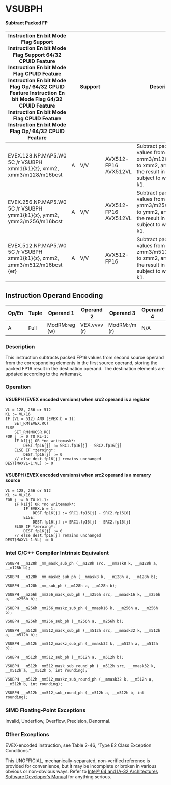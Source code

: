 # VSUBPH

**Subtract Packed FP**

| Instruction En bit Mode Flag Support Instruction En bit Mode Flag Support 64/32 CPUID Feature Instruction En bit Mode Flag CPUID Feature Instruction En bit Mode Flag Op/ 64/32 CPUID Feature Instruction En bit Mode Flag 64/32 CPUID Feature Instruction En bit Mode Flag CPUID Feature Instruction En bit Mode Flag Op/ 64/32 CPUID Feature |     | Support |                      | Description                                                                                                       |
| ---------------------------------------------------------------------------------------------------------------------------------------------------------------------------------------------------------------------------------------------------------------------------------------------------------------------------------------------- | --- | ------- | -------------------- | ----------------------------------------------------------------------------------------------------------------- |
| EVEX.128.NP.MAP5.W0 5C /r VSUBPH xmm1{k1}{z}, xmm2, xmm3/m128/m16bcst                                                                                                                                                                                                                                                                          | A   | V/V     | AVX512-FP16 AVX512VL | Subtract packed FP16 values from xmm3/m128/m16bcst to xmm2, and store the result in xmm1 subject to writemask k1. |
| EVEX.256.NP.MAP5.W0 5C /r VSUBPH ymm1{k1}{z}, ymm2, ymm3/m256/m16bcst                                                                                                                                                                                                                                                                          | A   | V/V     | AVX512-FP16 AVX512VL | Subtract packed FP16 values from ymm3/m256/m16bcst to ymm2, and store the result in ymm1 subject to writemask k1. |
| EVEX.512.NP.MAP5.W0 5C /r VSUBPH zmm1{k1}{z}, zmm2, zmm3/m512/m16bcst {er}                                                                                                                                                                                                                                                                     | A   | V/V     | AVX512-FP16          | Subtract packed FP16 values from zmm3/m512/m16bcst to zmm2, and store the result in zmm1 subject to writemask k1. |

## Instruction Operand Encoding

| Op/En | Tuple | Operand 1     | Operand 2    | Operand 3     | Operand 4 |
| ----- | ----- | ------------- | ------------ | ------------- | --------- |
| A     | Full  | ModRM:reg (w) | VEX.vvvv (r) | ModRM:r/m (r) | N/A       |

### Description

This instruction subtracts packed FP16 values from second source operand from the corresponding elements in the first source operand, storing the packed FP16 result in the destination operand. The destination elements are updated according to the writemask.

### Operation

#### VSUBPH (EVEX encoded versions) when src2 operand is a register

```
VL = 128, 256 or 512
KL := VL/16
IF (VL = 512) AND (EVEX.b = 1):
    SET_RM(EVEX.RC)
ELSE
    SET_RM(MXCSR.RC)
FOR j := 0 TO KL-1:
    IF k1[j] OR *no writemask*:
        DEST.fp16[j] := SRC1.fp16[j] - SRC2.fp16[j]
    ELSE IF *zeroing*:
        DEST.fp16[j] := 0
    // else dest.fp16[j] remains unchanged
DEST[MAXVL-1:VL] := 0

```

#### VSUBPH (EVEX encoded versions) when src2 operand is a memory source

```
VL = 128, 256 or 512
KL := VL/16
FOR j := 0 TO KL-1:
    IF k1[j] OR *no writemask*:
        IF EVEX.b = 1:
            DEST.fp16[j] := SRC1.fp16[j] - SRC2.fp16[0]
        ELSE:
            DEST.fp16[j] := SRC1.fp16[j] - SRC2.fp16[j]
    ELSE IF *zeroing*:
        DEST.fp16[j] := 0
    // else dest.fp16[j] remains unchanged
DEST[MAXVL-1:VL] := 0

```

### Intel C/C++ Compiler Intrinsic Equivalent

```
VSUBPH __m128h _mm_mask_sub_ph (__m128h src, __mmask8 k, __m128h a, __m128h b);

```

```
VSUBPH __m128h _mm_maskz_sub_ph (__mmask8 k, __m128h a, __m128h b);

```

```
VSUBPH __m128h _mm_sub_ph (__m128h a, __m128h b);

```

```
VSUBPH __m256h _mm256_mask_sub_ph (__m256h src, __mmask16 k, __m256h a, __m256h b);

```

```
VSUBPH __m256h _mm256_maskz_sub_ph (__mmask16 k, __m256h a, __m256h b);

```

```
VSUBPH __m256h _mm256_sub_ph (__m256h a, __m256h b);

```

```
VSUBPH __m512h _mm512_mask_sub_ph (__m512h src, __mmask32 k, __m512h a, __m512h b);

```

```
VSUBPH __m512h _mm512_maskz_sub_ph (__mmask32 k, __m512h a, __m512h b);

```

```
VSUBPH __m512h _mm512_sub_ph (__m512h a, __m512h b);

```

```
VSUBPH __m512h _mm512_mask_sub_round_ph (__m512h src, __mmask32 k, __m512h a, __m512h b, int rounding);

```

```
VSUBPH __m512h _mm512_maskz_sub_round_ph (__mmask32 k, __m512h a, __m512h b, int rounding);

```

```
VSUBPH __m512h _mm512_sub_round_ph (__m512h a, __m512h b, int rounding);

```

### SIMD Floating-Point Exceptions

Invalid, Underflow, Overflow, Precision, Denormal.

### Other Exceptions

EVEX-encoded instruction, see Table 2-46, “Type E2 Class Exception Conditions.”

This UNOFFICIAL, mechanically-separated, non-verified reference is provided for convenience, but it may be
incomplete or broken in various obvious or non-obvious
ways. Refer to [Intel® 64 and IA-32 Architectures Software Developer’s Manual](https://software.intel.com/en-us/download/intel-64-and-ia-32-architectures-sdm-combined-volumes-1-2a-2b-2c-2d-3a-3b-3c-3d-and-4) for anything serious.
